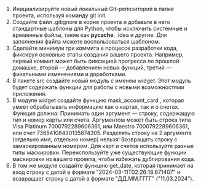 1. Инициализируйте новый локальный Git-репозиторий в папке проекта, используя команду git init.
2. Создайте файл .gitignore в корне проекта и добавьте в него стандартные шаблоны для Python, чтобы исключить системные и временные файлы, такие как __pycache__, .idea и другие. Для заполнения файла можете воспользоваться шаблоном.
3. Сделайте минимум три коммита в процессе разработки кода, фиксируя основные этапы создания вашего проекта. Например, первый коммит может быть фиксацией прогресса по прошлой домашке, второй — добавлением новых функций, третий — финальными изменениями и доработками.
4. В пакете src создайте новый модуль с именем widget. Этот модуль будет содержать функции для работы с новыми возможностями приложения.
5. В модуле widget создайте функцию mask_account_card , которая умеет обрабатывать информацию как о картах, так и о счетах. Функция должна:
Принимать один аргумент — строку, содержащую тип и номер карты или счета.
Аргументом может быть строка типа Visa Platinum 7000792289606361, или Maestro 7000792289606361, или счет 73654108430135874305. Разделять строку на 2 аргумента (отдельно имя, отдельно номер) нельзя!
Возвращать строку с замаскированным номером. Для карт и счетов используйте разные типы маскировки. Переиспользуйте уже существующие функции маскировки из вашего проекта, чтобы избежать дублирования кода.
6. В том же модуле создайте функцию get_date, которая принимает на вход строку с датой в формате "2024-03-11T02:26:18.671407" и возвращает строку с датой в формате "ДД.ММ.ГГГГ" ("11.03.2024").
